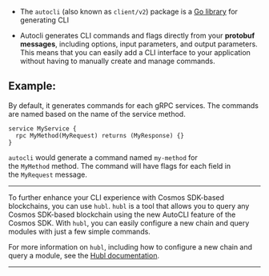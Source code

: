 
- The `autocli` (also known as `client/v2`) package is a [Go library](https://pkg.go.dev/cosmossdk.io/client/v2/autocli) for generating CLI

- Autocli generates CLI commands and flags directly from your **protobuf messages**, including options, input parameters, and output parameters. This means that you can easily add a CLI interface to your application without having to manually create and manage commands.


## Example:

By default, it generates commands for each gRPC services. The commands are named based on the name of the service method.

```
service MyService {
  rpc MyMethod(MyRequest) returns (MyResponse) {}
}
```
`autocli` would generate a command named `my-method` for the `MyMethod` method. The command will have flags for each field in the `MyRequest` message.

-------------------------

To further enhance your CLI experience with Cosmos SDK-based blockchains, you can use `hubl`. `hubl` is a tool that allows you to query any Cosmos SDK-based blockchain using the new AutoCLI feature of the Cosmos SDK. With `hubl`, you can easily configure a new chain and query modules with just a few simple commands.

For more information on `hubl`, including how to configure a new chain and query a module, see the [Hubl documentation](https://docs.cosmos.network/main/tooling/hubl).

---------